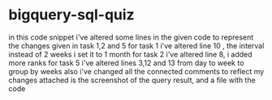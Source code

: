 # bigquery-sql-quiz
in this code snippet i've altered some lines in the given code to represent the changes given in task 1,2 and 5
for task 1 i've altered line 10 , the interval instead of 2 weeks i set it to 1 month
for task 2 i've altered line 8, i added more ranks
for task 5 i've altered lines 3,12 and 13 from day to week to group by weeks
also i've changed all the connected comments to reflect my changes
attached is the screenshot of the query result, and a file with the code
